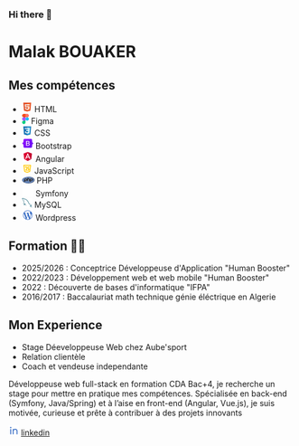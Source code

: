 ### Hi there 👋

<!--
**Malak-louki/Malak-louki** is a ✨ _special_ ✨ repository because its `README.md` (this file) appears on your GitHub profile.

Here are some ideas to get you started:

- 🔭 I’m currently working on ...
- 🌱 I’m currently learning ...
- 👯 I’m looking to collaborate on ...
- 🤔 I’m looking for help with ...
- 💬 Ask me about ...
- 📫 How to reach me: ...
- 😄 Pronouns: ...
- ⚡ Fun fact: ...
-->

# Malak BOUAKER
## Mes compétences
- ![alt text](html-icon.png) HTML
- ![alt text](figma-icon.png) Figma 
- ![alt text](css-icon.png) CSS
- ![alt text](bootstrap-icon.png) Bootstrap
- ![alt text](angular-icon.png) Angular
- ![alt text](js-icon.png) JavaScript
- ![alt text](php-icon.png) PHP
- ![alt text](symfony-icon.png) Symfony
- ![alt text](mysql-icon.png) MySQL
- ![alt text](wordpress-icon.png) Wordpress

## Formation 👩‍💻
- 2025/2026 : Conceptrice Développeuse d'Application "Human Booster"
- 2022/2023 : Développement web et web mobile "Human Booster"
- 2022 : Découverte de bases d'informatique "IFPA"
- 2016/2017 : Baccalauriat math technique génie éléctrique en Algerie

## Mon Experience
- Stage Déeveloppeuse Web chez Aube'sport
- Relation clientèle
- Coach et vendeuse independante
  
Développeuse web full-stack en formation CDA Bac+4, je recherche un stage pour mettre en pratique mes compétences. Spécialisée en back-end (Symfony, Java/Spring) et à l’aise en front-end (Angular, Vue.js), je suis motivée, curieuse et prête à contribuer à des projets innovants


![alt text](icon_linkedin.png)
 [linkedin](https://www.linkedin.com/in/malak-bouaker-8247a823b/)
